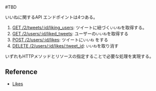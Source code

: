 #TBD 

いいねに関するAPI エンドポイントは4つある。

1. [GET /2/tweets/:id/liking_users](https://developer.twitter.com/en/docs/twitter-api/tweets/likes/api-reference/get-tweets-id-liking_users): ツイートに紐づく`いいね`を取得する。
2. [GET /2/users/:id/liked_tweets](https://developer.twitter.com/en/docs/twitter-api/tweets/likes/api-reference/get-users-id-liked_tweets): ユーザーの`いいね`を取得する
3. [POST /2/users/:id/likes](https://developer.twitter.com/en/docs/twitter-api/tweets/likes/api-reference/post-users-id-likes): ツイートに`いいね` をする
4. [DELETE /2/users/:id/likes/:tweet_id](https://developer.twitter.com/en/docs/twitter-api/tweets/likes/api-reference/delete-users-id-likes-tweet_id): `いいね`を取り消す

いずれもHTTPメソッドとリソースの指定することで必要な処理を実現する。


## Reference

- [Likes](https://developer.twitter.com/en/docs/twitter-api/tweets/likes/api-reference/get-users-id-liked_tweets)